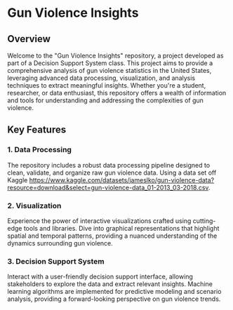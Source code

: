 # Gun Violence Insights

## Overview

Welcome to the "Gun Violence Insights" repository, a project developed as part of a Decision Support System class. This project aims to provide a comprehensive analysis of gun violence statistics in the United States, leveraging advanced data processing, visualization, and analysis techniques to extract meaningful insights. Whether you're a student, researcher, or data enthusiast, this repository offers a wealth of information and tools for understanding and addressing the complexities of gun violence.

## Key Features

### 1. Data Processing

The repository includes a robust data processing pipeline designed to clean, validate, and organize raw gun violence data. Using a data set off Kaggle https://www.kaggle.com/datasets/jameslko/gun-violence-data?resource=download&select=gun-violence-data_01-2013_03-2018.csv.

### 2. Visualization

Experience the power of interactive visualizations crafted using cutting-edge tools and libraries. Dive into graphical representations that highlight spatial and temporal patterns, providing a nuanced understanding of the dynamics surrounding gun violence.

### 3. Decision Support System

Interact with a user-friendly decision support interface, allowing stakeholders to explore the data and extract relevant insights. Machine learning algorithms are implemented for predictive modeling and scenario analysis, providing a forward-looking perspective on gun violence trends.

